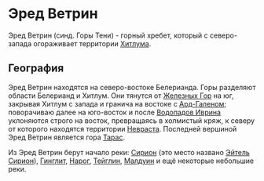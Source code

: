 # Эред Ветрин

Эред Ветрин (синд. Горы Тени) - горный хребет, который с северо-запада огораживает
территории [Хитлума](Хитлум.md).

## География

Эред Ветрин находятся на северо-востоке Белерианда. Горы разделяют области
Белерианд и Хитлум. Они тянутся от [Железных Гор](Железные%20Горы.md) на юг,
закрывая Хитлум с запада и гранича на востоке с [Ард-Галеном](Ард-Гален.md);
поворачиваю далее на юго-восток и после
[Водопадов Иврина](Водопады%20Иврина.md) уклоняются строго на восток,
превращаясь в холмистый кряж, к северу от которого находятся территории
[Невраста](Невраст.md). Последней вершиной Эред Ветрин является гора
[Тарас](Тарас.md).

Из Эред Ветрин берут начало реки: [Сирион](Сирион.md) (это место названо
[Эйтель Сирион](Эйтель%20Сирион.md)), [Гинглит](Гинглит.md), [Нарог](Нарог.md),
[Тейглин](Тейглин.md), [Малдуин](Малдуин.md) и ещё некоторые небольшие реки.
